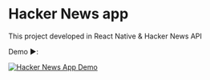 # Hacker News app
This project developed in React Native &amp; Hacker News API

Demo ▶️:

[![Hacker News App Demo](http://img.youtube.com/vi/goOz0qnrVs0/0.jpg)](http://www.youtube.com/watch?v=goOz0qnrVs0 "Hacker News App Demo")

